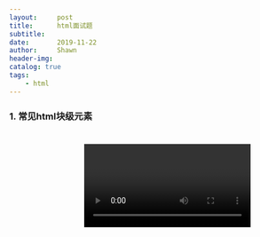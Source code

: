 ```yaml
---
layout:     post
title:      html面试题
subtitle:   
date:       2019-11-22
author:     Shawn
header-img: 
catalog: true
tags:
    - html
---
```


### 1. 常见html块级元素

<div> <p> <h1> <ol> <ul> <figure> <article> <aside> <form> <footer> <section>
<table> <video> <>